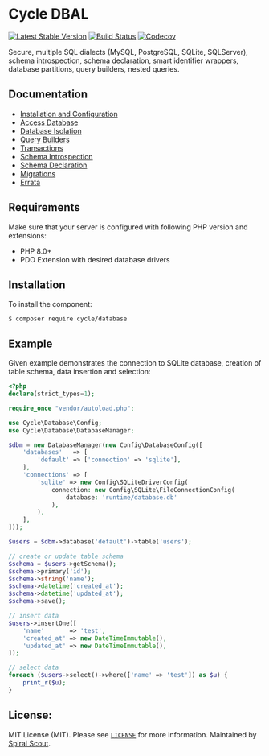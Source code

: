 # Cycle DBAL

[![Latest Stable Version](https://poser.pugx.org/cycle/database/v/stable)](https://packagist.org/packages/cycle/database) 
[![Build Status](https://github.com/cycle/database/workflows/build/badge.svg)](https://github.com/cycle/database/actions)
[![Codecov](https://codecov.io/gh/cycle/database/branch/master/graph/badge.svg)](https://codecov.io/gh/cycle/database/)

Secure, multiple SQL dialects (MySQL, PostgreSQL, SQLite, SQLServer), schema introspection, schema declaration, smart identifier wrappers, database partitions, query builders, nested queries.

## Documentation

* [Installation and Configuration](https://spiral.dev/docs/database-configuration)
* [Access Database](https://spiral.dev/docs/database-access)
* [Database Isolation](https://spiral.dev/docs/database-isolation)
* [Query Builders](https://spiral.dev/docs/database-query-builders)
* [Transactions](https://spiral.dev/docs/database-transactions)
* [Schema Introspection](https://spiral.dev/docs/database-introspection)
* [Schema Declaration](https://spiral.dev/docs/database-declaration)
* [Migrations](https://spiral.dev/docs/database-migrations)
* [Errata](https://spiral.dev/docs/database-errata)

## Requirements

Make sure that your server is configured with following PHP version and extensions:
* PHP 8.0+
* PDO Extension with desired database drivers

## Installation

To install the component:

```
$ composer require cycle/database
```

## Example

Given example demonstrates the connection to SQLite database, creation of table schema, data insertion and selection:

```php
<?php
declare(strict_types=1);

require_once "vendor/autoload.php";

use Cycle\Database\Config;
use Cycle\Database\DatabaseManager;

$dbm = new DatabaseManager(new Config\DatabaseConfig([
    'databases'   => [
        'default' => ['connection' => 'sqlite'],
    ],
    'connections' => [
        'sqlite' => new Config\SQLiteDriverConfig(
            connection: new Config\SQLite\FileConnectionConfig(
                database: 'runtime/database.db'
            ),
        ),
    ],
]));

$users = $dbm->database('default')->table('users');

// create or update table schema
$schema = $users->getSchema();
$schema->primary('id');
$schema->string('name');
$schema->datetime('created_at');
$schema->datetime('updated_at');
$schema->save();

// insert data
$users->insertOne([
    'name'       => 'test',
    'created_at' => new DateTimeImmutable(),
    'updated_at' => new DateTimeImmutable(),  
]);

// select data
foreach ($users->select()->where(['name' => 'test']) as $u) {
    print_r($u);
}
```

## License:

MIT License (MIT). Please see [`LICENSE`](./LICENSE) for more information. Maintained by [Spiral Scout](https://spiralscout.com).
